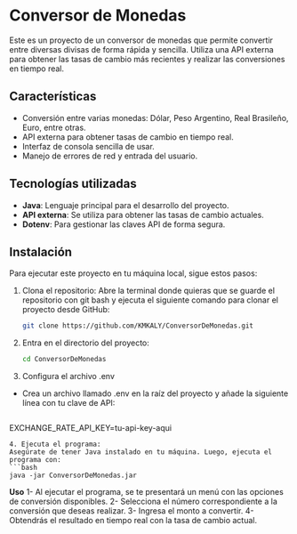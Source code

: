 # Conversor de Monedas

Este es un proyecto de un conversor de monedas que permite convertir entre diversas divisas de forma rápida y sencilla. Utiliza una API externa para obtener las tasas de cambio más recientes y realizar las conversiones en tiempo real.

## Características

- Conversión entre varias monedas: Dólar, Peso Argentino, Real Brasileño, Euro, entre otras.
- API externa para obtener tasas de cambio en tiempo real.
- Interfaz de consola sencilla de usar.
- Manejo de errores de red y entrada del usuario.

## Tecnologías utilizadas

- **Java**: Lenguaje principal para el desarrollo del proyecto.
- **API externa**: Se utiliza para obtener las tasas de cambio actuales.
- **Dotenv**: Para gestionar las claves API de forma segura.

## Instalación

Para ejecutar este proyecto en tu máquina local, sigue estos pasos:

1. Clona el repositorio:
 Abre la terminal donde quieras que se guarde el repositorio con git bash y ejecuta el siguiente comando para clonar el proyecto desde GitHub:
   ```bash
   git clone https://github.com/KMKALY/ConversorDeMonedas.git
   ```   
2. Entra en el directorio del proyecto:
   ```bash
   cd ConversorDeMonedas
   ```
3. Configura el archivo .env
- Crea un archivo llamado .env en la raíz del proyecto y añade la siguiente línea con tu clave de API:
   ```bash
EXCHANGE_RATE_API_KEY=tu-api-key-aqui
   ```
4. Ejecuta el programa:
Asegúrate de tener Java instalado en tu máquina. Luego, ejecuta el programa con:
   ```bash
java -jar ConversorDeMonedas.jar
   ```

**Uso**
1- Al ejecutar el programa, se te presentará un menú con las opciones de conversión disponibles.
2- Selecciona el número correspondiente a la conversión que deseas realizar.
3- Ingresa el monto a convertir.
4- Obtendrás el resultado en tiempo real con la tasa de cambio actual.